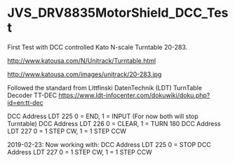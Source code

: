 # JVS_DRV8835MotorShield_DCC_Test

First Test with DCC controlled Kato N-scale Turntable 20-283.

http://www.katousa.com/N/Unitrack/Turntable.html

http://www.katousa.com/images/unitrack/20-283.jpg

Followed the standard from Littfinski DatenTechnik (LDT) TurnTable Decoder TT-DEC
https://www.ldt-infocenter.com/dokuwiki/doku.php?id=en:tt-dec

DCC Address LDT 225 0 = END, 1 = INPUT (For now both will stop Turntable)
DCC Address LDT 226 0 = CLEAR, 1 = TURN 180
DCC Address LDT 227 0 = 1 STEP CW, 1 = 1 STEP CCW

2019-02-23:
Now working with:
DCC Address LDT 225 0 = STOP
DCC Address LDT 227 0 = 1 STEP CW, 1 = 1 STEP CCW
